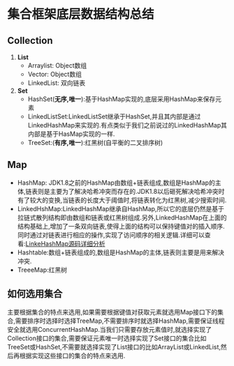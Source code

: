 # 集合框架底层数据结构总结 #

## Collection ##

1. **List**  
   * Arraylist: Object数组
   * Vector: Object数组
   * LinkedList: 双向链表
2. **Set**  
   * HashSet(**无序,唯一**):基于HashMap实现的,底层采用HashMap来保存元素
   * LinkedListSet:LinkedListSet继承于HashSet,并且其内部是通过LinkedHashMap来实现的.有点类似于我们之前说过的LinkedHashMap其内部是基于HasMap实现的一样.
   * TreeSet:(**有序,唯一**):红黑树(自平衡的二叉排序树)
  
## Map ##

* HashMap: JDK1.8之前的HashMap由数组+链表组成,数组是HashMap的主体,链表则是主要为了解决哈希冲突而存在的.JDK1.8以后砸死解决哈希冲突时有了较大的变换,当链表的长度大于阈值时,将链表转化为红黑树,减少搜索时间.
* LinkedHshMap:LinkedHashMap继承自HashMap,所以它的底层仍然是基于拉链式散列结构即由数组和链表或红黑树组成.另外,LinkedHashMap在上面的结构基础上,增加了一条双向链表,使得上面的结构可以保持键值对的插入顺序.同时通过对链表进行相应的操作,实现了访问顺序的相关逻辑.详细可以查看:[LinkeHashMap源码详细分析](https://www.imooc.com/article/22931)
* Hashtable:数组+链表组成的,数组是HashMap的主体,链表则主要是用来解决冲突.
* TreeeMap:红黑树
  
## 如何选用集合 ##

主要根据集合的特点来选用,如果需要根据键值对获取元素就选用Map接口下的集合,需要排序时选择时选择TreeMap,不需要排序时就选择HashMap,需要保证线程安全就选用ConcurrentHashMap.当我们只需要存放元素值时,就选择实现了Collection接口的集合,需要保证元素唯一时选择实现了Set接口的集合比如TreeSet或HashSet,不需要就选择实现了List接口的比如ArrayList或LinkedList,然后再根据实现这些接口的集合的特点来选用.
